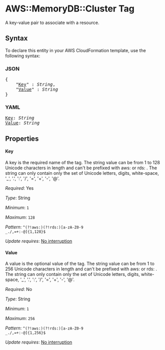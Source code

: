# AWS::MemoryDB::Cluster Tag

A key-value pair to associate with a resource.

## Syntax

To declare this entity in your AWS CloudFormation template, use the following syntax:

### JSON

<pre>
{
    "<a href="#key" title="Key">Key</a>" : <i>String</i>,
    "<a href="#value" title="Value">Value</a>" : <i>String</i>
}
</pre>

### YAML

<pre>
<a href="#key" title="Key">Key</a>: <i>String</i>
<a href="#value" title="Value">Value</a>: <i>String</i>
</pre>

## Properties

#### Key

A key is the required name of the tag. The string value can be from 1 to 128 Unicode characters in length and can't be prefixed with aws: or rds: . The string can only contain only the set of Unicode letters, digits, white-space, '_', '.', ':', '/', '=', '+', '-', '@'.

_Required_: Yes

_Type_: String

_Minimum_: <code>1</code>

_Maximum_: <code>128</code>

_Pattern_: <code>^(?!aws:)(?!rds:)[a-zA-Z0-9 _\.\/,=+:\-@]{1,128}$</code>

_Update requires_: [No interruption](https://docs.aws.amazon.com/AWSCloudFormation/latest/UserGuide/using-cfn-updating-stacks-update-behaviors.html#update-no-interrupt)

#### Value

A value is the optional value of the tag. The string value can be from 1 to 256 Unicode characters in length and can't be prefixed with aws: or rds: . The string can only contain only the set of Unicode letters, digits, white-space, '_', '.', ':', '/', '=', '+', '-', '@'.

_Required_: No

_Type_: String

_Minimum_: <code>1</code>

_Maximum_: <code>256</code>

_Pattern_: <code>^(?!aws:)(?!rds:)[a-zA-Z0-9 _\.\/,=+:\-@]{1,256}$</code>

_Update requires_: [No interruption](https://docs.aws.amazon.com/AWSCloudFormation/latest/UserGuide/using-cfn-updating-stacks-update-behaviors.html#update-no-interrupt)

